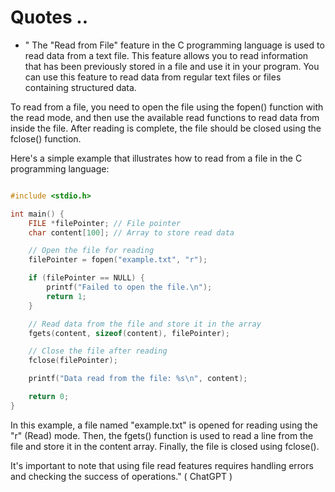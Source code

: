 # Quotes ..

- " The "Read from File" feature in the C programming language is used to read data from a text file. This feature allows you to read information that has been previously stored in a file and use it in your program. You can use this feature to read data from regular text files or files containing structured data.

To read from a file, you need to open the file using the fopen() function with the read mode, and then use the available read functions to read data from inside the file. After reading is complete, the file should be closed using the fclose() function.

Here's a simple example that illustrates how to read from a file in the C programming language:

```c

#include <stdio.h>

int main() {
    FILE *filePointer; // File pointer
    char content[100]; // Array to store read data

    // Open the file for reading
    filePointer = fopen("example.txt", "r");

    if (filePointer == NULL) {
        printf("Failed to open the file.\n");
        return 1;
    }

    // Read data from the file and store it in the array
    fgets(content, sizeof(content), filePointer);

    // Close the file after reading
    fclose(filePointer);

    printf("Data read from the file: %s\n", content);

    return 0;
}

```

In this example, a file named "example.txt" is opened for reading using the "r" (Read) mode. Then, the fgets() function is used to read a line from the file and store it in the content array. Finally, the file is closed using fclose().

It's important to note that using file read features requires handling errors and checking the success of operations." ( ChatGPT )

